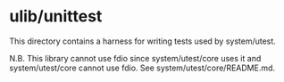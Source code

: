 # ulib/unittest

This directory contains a harness for writing tests used by system/utest.

N.B. This library cannot use fdio since system/utest/core uses it
and system/utest/core cannot use fdio. See system/utest/core/README.md.
